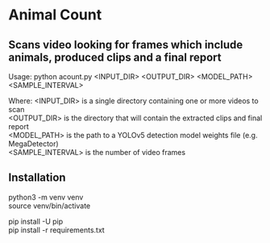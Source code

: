 # Animal Count
## Scans video looking for frames which include animals, produced clips and a final report

Usage: python acount.py <INPUT_DIR> <OUTPUT_DIR> <MODEL_PATH> <SAMPLE_INTERVAL>

Where:
  <INPUT_DIR> is a single directory containing one or more videos to scan  
  <OUTPUT_DIR> is the directory that will contain the extracted clips and final report  
  <MODEL_PATH> is the path to a YOLOv5 detection model weights file (e.g. MegaDetector)  
  <SAMPLE_INTERVAL> is the number of video frames   

## Installation

python3 -m venv venv  
source venv/bin/activate  

pip install -U pip  
pip install -r requirements.txt  


